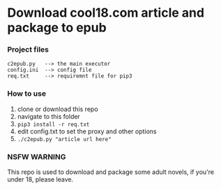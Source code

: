 # Download cool18.com article and package to epub

### Project files

```
c2epub.py	--> the main executor
config.ini	--> config file
req.txt		--> requiremnt file for pip3
```

### How to use

1. clone or download this repo
2. navigate to this folder
3. ```pip3 install -r req.txt```
4. edit config.txt to set the proxy and other options
5. ```./c2epub.py "article url here"```

### NSFW WARNING

This repo is used to download and package some adult novels, if you're under 18, please leave.
